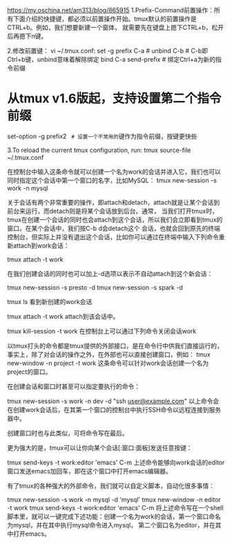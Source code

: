 
https://my.oschina.net/am313/blog/865915
1.Prefix-Command前置操作：所有下面介绍的快捷键，都必须以前置操作开始。tmux默认的前置操作是CTRL+b。例如，我们想要新建一个窗体，
就需要先在键盘上摁下CTRL+b，松开后再摁下n键。

2.修改前置键：
vi ~/.tmux.conf:
set -g prefix C-a #
unbind C-b # C-b即Ctrl+b键，unbind意味着解除绑定
bind C-a send-prefix # 绑定Ctrl+a为新的指令前缀

# 从tmux v1.6版起，支持设置第二个指令前缀
set-option -g prefix2 ` # 设置一个不常用的`键作为指令前缀，按键更快些


3.To reload the current tmux configuration, run:
tmux source-file ~/.tmux.conf

在控制台中输入这条命令就可以创建一个名为work的会话并进入它，我们也可以同时指定这个会话中第一个窗口的名字，比如MySQL：
tmux new-session -s work -n mysql

关于会话有两个非常重要的操作，即attach和detach，attach就是让某个会话到前台来运行，而detach则是将某个会话放到后台。通常，
当我们打开tmux时，tmux在创建一个会话的同时也会attach到这个会话，所以我们会立即看到tmux的窗口。在某个会话中，我们按C-b d会detach这个
会话，也就会回到原先的终端控制台，但实际上并没有退出这个会话，比如你可以通过在终端中输入下列命令重新attach到work会话：

tmux attach -t work

在我们创建会话的同时也可以加上-d选项以表示不自动attach到这个新会话：

tmux new-session -s presto -d
tmux new-session -s spark -d

tmux ls
看到新创建的work会话

tmux attach -t work
attach到该会话中。

tmux kill-session -t work
在控制台上可以通过下列命令关闭会话work

以tmux打头的命令都是tmux提供的外部接口，是在命令行中供我们直接运行的，事实上，除了对会话的操作之外，在外部也可以直接创建窗口，例如：
tmux new-window -n project -t work
这条命令可以针对work会话创建一个名为project的窗口。

在创建会话和窗口时甚至可以指定要执行的命令：

tmux new-session -s work -n dev -d "ssh user@example.com"
以上命令会在创建work会话后，在其第一个窗口的控制台中执行SSH命令以远程连接到服务器中。

创建窗口时也与此类似，可将命令写在最后。

更为强大的是，tmux可以让你向某个会话[:窗口:面板]发送任意按键：

tmux send-keys -t work:editor 'emacs' C-m
上述命令能够向work会话的editor窗口发送emacs加回车，即在这个窗口中打开emacs编辑器。

有了tmux的各种强大的外部命令，我们就可以自定义脚本，自动化很多事情：

tmux new-session -s work -n mysql -d 'mysql'
tmux new-window -n editor -t work
tmux send-keys -t work:editor 'emacs' C-m
将上述命令写在一个shell脚本里，就可以一键完成下述功能：创建一个名为work的会话，第一个窗口命名为mysql，并在其中执行mysql命令进入mysql，
第二个窗口名为editor，并在其中打开emacs。


